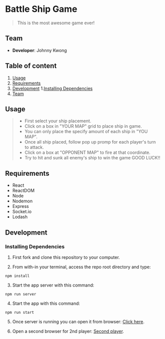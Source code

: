 # Battle Ship Game

>This is the most awesome game ever!

## Team

- __Developer__: Johnny Kwong

## Table of content

1. [Usage](#usage)
1. [Requirements](#requirements)
1. [Development](#development)
  1.[Installing Dependencies](#installing-dependencies)
1. [Team](#team)

## Usage

> - First select your ship placement.
> - Click on a box in "YOUR MAP" grid to place ship in game.
> - You can only place the specify amount of each ship in "YOU MAP".
> - Once all ship placed, follow pop up promp for each player's turn to attack.
> - Click on a box at "OPPONENT MAP" to fire at that coordinate.
> - Try to hit and sunk all enemy's ship to win the game GOOD LUCK!!

## Requirements

- React
- ReactDOM
- Node
- Nodemon
- Express
- Socket.io
- Lodash

## Development

### Installing Dependencies

1. First fork and clone this repository to your computer.

2. From with-in your terminal, access the repo root directory and type:

```
npm install
```

3. Start the app server with this command:

```
npm run server
```

4. Start the app with this command:

```
npm run start
```

5. Once server is running you can open it from browser: [Click here](http://localhost:3000/).

6. Open a second browser for 2nd player: [Second player](http://localhost:3000/).